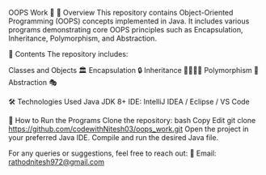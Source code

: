 OOPS Work 🚀
📌 Overview
This repository contains Object-Oriented Programming (OOPS) concepts implemented in Java.
It includes various programs demonstrating core OOPS principles such as Encapsulation, Inheritance, Polymorphism, and Abstraction.

📂 Contents
The repository includes:

Classes and Objects 🏛️
Encapsulation 🔒
Inheritance 👨‍👩‍👧‍👦
Polymorphism 🔄
Abstraction 🎭

🛠️ Technologies Used
Java 
JDK 8+
IDE: IntelliJ IDEA / Eclipse / VS Code

🚀 How to Run the Programs
Clone the repository:
bash
Copy
Edit
git clone https://github.com/codewithNitesh03/oops_work.git
Open the project in your preferred Java IDE.
Compile and run the desired Java file.


For any queries or suggestions, feel free to reach out:
📩 Email: rathodnitesh972@gmail.com
